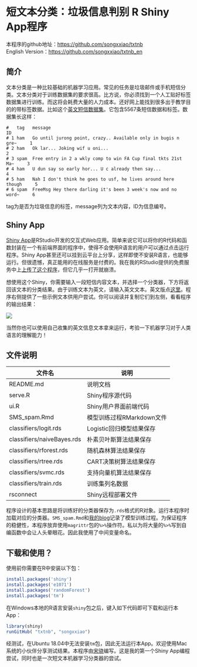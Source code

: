 # 短文本分类：垃圾信息判别 R Shiny App程序

本程序的github地址：<https://github.com/songxxiao/txtnb>   
English Version：<https://github.com/songxxiao/txtnb_en>

## 简介

文本分类是一种比较基础的机器学习应用。常见的任务是垃圾邮件或手机短信分类。文本分类对于训练数据集的要求很高。比方说，你必须找到一个人工贴好标签数据集进行训练。而这将会耗费大量的人力成本。还好网上能找到很多出于教学目的的带标签数据。比如这个[英文短信数据集](https://www.kaggle.com/team-ai/spam-text-message-classification)。它包含5567条短信数据和标签。数据集长这样：

```
#   tag   message                                                          ID
# 1 ham   Go until jurong point, crazy.. Available only in bugis n gre~     1
# 2 ham   Ok lar... Joking wif u oni...                                     2
# 3 spam  Free entry in 2 a wkly comp to win FA Cup final tkts 21st Ma~     3
# 4 ham   U dun say so early hor... U c already then say...                 4
# 5 ham   Nah I don't think he goes to usf, he lives around here though     5
# 6 spam  FreeMsg Hey there darling it's been 3 week's now and no word~     6
```
tag为是否为垃圾信息的标签，message列为文本内容，ID为信息编号。

## Shiny App

[Shiny App](https://shiny.rstudio.com/)是RStudio开发的交互式Web应用。简单来说它可以将你的R代码和函数封装在一个有前端界面的程序中，使得不会使用R语言的用户可以通过点击运行程序。Shiny App甚至还可以挂到云平台上分享，这样即使不安装R语言，也能够运行。但很遗憾，真正能用的在线服务是付费的。我在我的RStudio提供的免费服务中上[上传了这个程序](https://xiaosong.shinyapps.io/txtnb/)，但它几乎一打开就崩溃。

想使用这个Shiny，你需要输入一段短信内容文本，并选择一个分类器，下方将返回该文本的分类结果。由于训练文本为英文，请输入英文文本。英文版点[这里](https://github.com/ECSTA7Y/txtnb_en)。程序右侧提供了一些示例文本供用户尝试。你可以阅读并复制它们到左侧，看看程序的输出结果：

![](https://i.loli.net/2019/12/25/lQ3mIj5iDNFzUMx.gif)

当然你也可以使用自己收集的英文信息文本拿来运行，考验一下机器学习对于人类语言的理解能力！

## 文件说明

| 文件名                     | 说明                      |
|----------------------------|---------------------------|
| README.md                  | 说明文档                  |
| serve.R                    | Shiny程序源代码           |
| ui.R                       | Shiny用户界面前端代码     |
| SMS_spam.Rmd               | 模型训练过程RMarkdown文件 |
| classifiers/logit.rds      | Logistic回归模型结果保存  |
| classifiers/naiveBayes.rds | 朴素贝叶斯算法结果保存    |
| classifiers/rforest.rds    | 随机森林算法结果保存      |
| classifiers/rtree.rds      | CART决策树算法结果保存    |
| classifiers/svmc.rds       | 支持向量机算法结果保存    |
| classifiers/train.rds      | 训练集列名数据            |
| rsconnect                  | Shiny远程部署文件         |

程序设计的基本思路是将训练好的分类器保存为`.rds`格式的R对象。运行本程序时加载对应的分类器。`SMS_spam.Rmd`和[我的blog](https://xsong.ltd/zh/sms/)记录了模型训练过程。为保证程序的稳健性，本程序放弃使用`magrittr`包的`%>%`操作符。私以为将大量的`%>%`写到自编函数中会让人头晕眼花。因此我使用了中间变量命名。


## 下载和使用？

使用前你需要在R中安装以下包：

```r
install.packages('shiny')
install.packages('e1071')
install.packages('randomForest')
install.packages('tm')
```

在Windows本地的R语言安装`shiny`包之后，键入如下代码即可下载和运行本App：

```r
library(shiny)
runGitHub( "txtnb", "songxxiao")
```

经测试，在Ubuntu 18.04中无法安装`tm`包，因此无法运行本App。欢迎使用Mac系统的小伙伴分享测试结果。本程序由[宋骁](https://xsong.ltd/)编写。这是我的第一个Shiny App编程尝试，同时也是一次短文本机器学习分类器的尝试。


